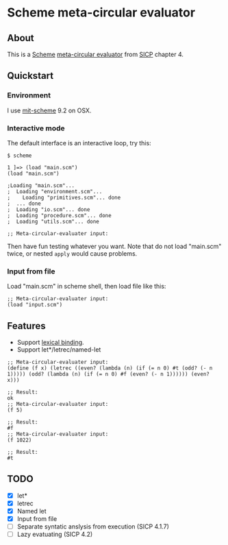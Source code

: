 Scheme meta-circular evaluator
===========


About
------

This is a [Scheme](http://www.schemers.org/) [meta-circular evaluator](https://en.wikipedia.org/wiki/Meta-circular_evaluator) from [SICP](https://mitpress.mit.edu/sicp/) chapter 4.


Quickstart
-----

### Environment
I use [mit-scheme](https://www.gnu.org/software/mit-scheme/) 9.2 on OSX.

### Interactive mode
The default interface is an interactive loop, try this:
```
$ scheme

1 ]=> (load "main.scm")
(load "main.scm")

;Loading "main.scm"...
;  Loading "environment.scm"...
;    Loading "primitives.scm"... done
;  ... done
;  Loading "io.scm"... done
;  Loading "procedure.scm"... done
;  Loading "utils.scm"... done

;; Meta-circular-evaluater input:

```
Then have fun testing whatever you want. Note that do not load "main.scm" twice, or nested `apply` would cause problems.

### Input from file
Load "main.scm" in scheme shell, then load file like this:
```
;; Meta-circular-evaluater input:
(load "input.scm")
```


Features
-----

- Support [lexical binding](http://www.gnu.org/software/mit-scheme/documentation/mit-scheme-ref/Lexical-Binding.html).
- Support let*/letrec/named-let

```
;; Meta-circular-evaluater input:
(define (f x) (letrec ((even? (lambda (n) (if (= n 0) #t (odd? (- n 1))))) (odd? (lambda (n) (if (= n 0) #f (even? (- n 1)))))) (even? x)))

;; Result:
ok
;; Meta-circular-evaluater input:
(f 5)

;; Result:
#f
;; Meta-circular-evaluater input:
(f 1022)

;; Result:
#t
```


TODO
-----

- [x] let*
- [x] letrec
- [x] Named let
- [x] Input from file
- [ ] Separate syntatic anslysis from execution (SICP 4.1.7)
- [ ] Lazy evatuating (SICP 4.2)
